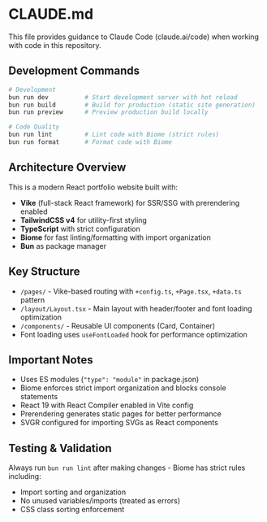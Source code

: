 # CLAUDE.md

This file provides guidance to Claude Code (claude.ai/code) when working with code in this repository.

## Development Commands

```bash
# Development
bun run dev          # Start development server with hot reload
bun run build        # Build for production (static site generation)
bun run preview      # Preview production build locally

# Code Quality
bun run lint         # Lint code with Biome (strict rules)
bun run format       # Format code with Biome
```

## Architecture Overview

This is a modern React portfolio website built with:

- **Vike** (full-stack React framework) for SSR/SSG with prerendering enabled
- **TailwindCSS v4** for utility-first styling 
- **TypeScript** with strict configuration
- **Biome** for fast linting/formatting with import organization
- **Bun** as package manager

## Key Structure

- `/pages/` - Vike-based routing with `+config.ts`, `+Page.tsx`, `+data.ts` pattern
- `/layout/Layout.tsx` - Main layout with header/footer and font loading optimization
- `/components/` - Reusable UI components (Card, Container)
- Font loading uses `useFontLoaded` hook for performance optimization

## Important Notes

- Uses ES modules (`"type": "module"` in package.json)
- Biome enforces strict import organization and blocks console statements
- React 19 with React Compiler enabled in Vite config
- Prerendering generates static pages for better performance
- SVGR configured for importing SVGs as React components

## Testing & Validation

Always run `bun run lint` after making changes - Biome has strict rules including:
- Import sorting and organization
- No unused variables/imports (treated as errors)
- CSS class sorting enforcement